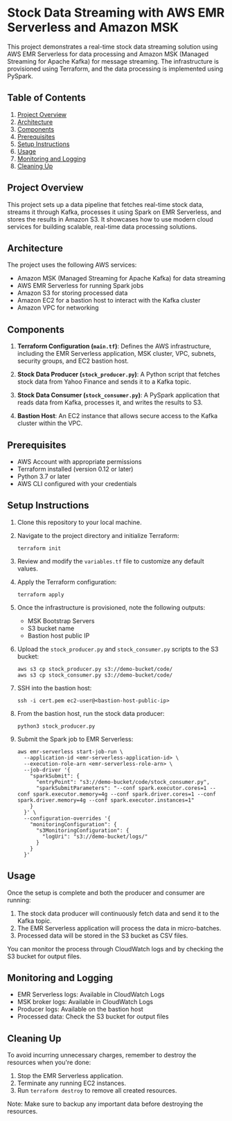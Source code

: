 # Stock Data Streaming with AWS EMR Serverless and Amazon MSK

This project demonstrates a real-time stock data streaming solution using AWS EMR Serverless for data processing and Amazon MSK (Managed Streaming for Apache Kafka) for message streaming. The infrastructure is provisioned using Terraform, and the data processing is implemented using PySpark.

## Table of Contents

1. [Project Overview](#project-overview)
2. [Architecture](#architecture)
3. [Components](#components)
4. [Prerequisites](#prerequisites)
5. [Setup Instructions](#setup-instructions)
6. [Usage](#usage)
7. [Monitoring and Logging](#monitoring-and-logging)
8. [Cleaning Up](#cleaning-up)


## Project Overview

This project sets up a data pipeline that fetches real-time stock data, streams it through Kafka, processes it using Spark on EMR Serverless, and stores the results in Amazon S3. It showcases how to use modern cloud services for building scalable, real-time data processing solutions.

## Architecture

The project uses the following AWS services:

- Amazon MSK (Managed Streaming for Apache Kafka) for data streaming
- AWS EMR Serverless for running Spark jobs
- Amazon S3 for storing processed data
- Amazon EC2 for a bastion host to interact with the Kafka cluster
- Amazon VPC for networking

## Components

1. **Terraform Configuration (`main.tf`)**: Defines the AWS infrastructure, including the EMR Serverless application, MSK cluster, VPC, subnets, security groups, and EC2 bastion host.

2. **Stock Data Producer (`stock_producer.py`)**: A Python script that fetches stock data from Yahoo Finance and sends it to a Kafka topic.

3. **Stock Data Consumer (`stock_consumer.py`)**: A PySpark application that reads data from Kafka, processes it, and writes the results to S3.

4. **Bastion Host**: An EC2 instance that allows secure access to the Kafka cluster within the VPC.

## Prerequisites

- AWS Account with appropriate permissions
- Terraform installed (version 0.12 or later)
- Python 3.7 or later
- AWS CLI configured with your credentials

## Setup Instructions

1. Clone this repository to your local machine.

2. Navigate to the project directory and initialize Terraform:
   ```
   terraform init
   ```

3. Review and modify the `variables.tf` file to customize any default values.

4. Apply the Terraform configuration:
   ```
   terraform apply
   ```

5. Once the infrastructure is provisioned, note the following outputs:
   - MSK Bootstrap Servers
   - S3 bucket name
   - Bastion host public IP

6. Upload the `stock_producer.py` and `stock_consumer.py` scripts to the S3 bucket:
   ```
   aws s3 cp stock_producer.py s3://demo-bucket/code/
   aws s3 cp stock_consumer.py s3://demo-bucket/code/
   ```

7. SSH into the bastion host:
   ```
   ssh -i cert.pem ec2-user@<bastion-host-public-ip>
   ```

8. From the bastion host, run the stock data producer:
   ```
   python3 stock_producer.py
   ```

9. Submit the Spark job to EMR Serverless:
   ```
   aws emr-serverless start-job-run \
     --application-id <emr-serverless-application-id> \
     --execution-role-arn <emr-serverless-role-arn> \
     --job-driver '{
       "sparkSubmit": {
         "entryPoint": "s3://demo-bucket/code/stock_consumer.py",
         "sparkSubmitParameters": "--conf spark.executor.cores=1 --conf spark.executor.memory=4g --conf spark.driver.cores=1 --conf spark.driver.memory=4g --conf spark.executor.instances=1"
       }
     }' \
     --configuration-overrides '{
       "monitoringConfiguration": {
         "s3MonitoringConfiguration": {
           "logUri": "s3://demo-bucket/logs/"
         }
       }
     }'
   ```

## Usage

Once the setup is complete and both the producer and consumer are running:

1. The stock data producer will continuously fetch data and send it to the Kafka topic.
2. The EMR Serverless application will process the data in micro-batches.
3. Processed data will be stored in the S3 bucket as CSV files.

You can monitor the process through CloudWatch logs and by checking the S3 bucket for output files.

## Monitoring and Logging

- EMR Serverless logs: Available in CloudWatch Logs
- MSK broker logs: Available in CloudWatch Logs
- Producer logs: Available on the bastion host
- Processed data: Check the S3 bucket for output files

## Cleaning Up

To avoid incurring unnecessary charges, remember to destroy the resources when you're done:

1. Stop the EMR Serverless application.
2. Terminate any running EC2 instances.
3. Run `terraform destroy` to remove all created resources.

Note: Make sure to backup any important data before destroying the resources.
